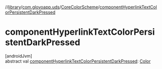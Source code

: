 //[library](../../../index.md)/[com.glovoapp.uds](../index.md)/[CoreColorScheme](index.md)/[componentHyperlinkTextColorPersistentDarkPressed](component-hyperlink-text-color-persistent-dark-pressed.md)

# componentHyperlinkTextColorPersistentDarkPressed

[androidJvm]\
abstract val [componentHyperlinkTextColorPersistentDarkPressed](component-hyperlink-text-color-persistent-dark-pressed.md): [Color](https://developer.android.com/reference/kotlin/androidx/compose/ui/graphics/Color.html)
